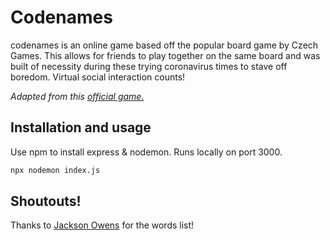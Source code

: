 # **Codenames**
codenames is an online game based off the popular board game by Czech Games. This allows for friends to play together on the same board and was built of necessity during these trying coronavirus times to stave off boredom. Virtual social interaction counts!

_Adapted from this [official game.](https://czechgames.com/files/rules/codenames-rules-en.pdf)_

## Installation and usage
Use npm to install express & nodemon. Runs locally on port 3000.
```bash
npx nodemon index.js
```

## Shoutouts!
Thanks to [Jackson Owens](https://github.com/jbowens) for the words list!